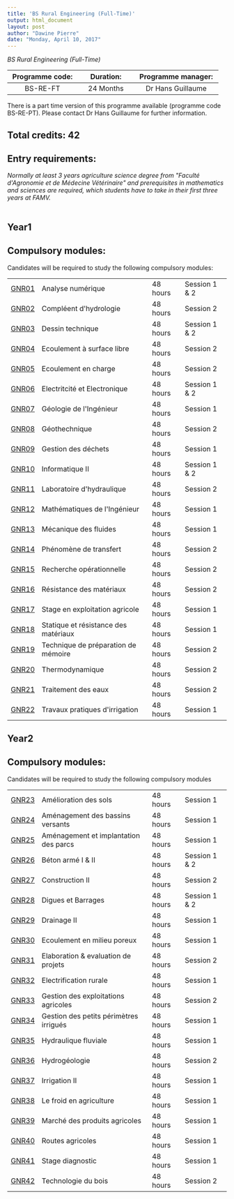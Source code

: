 ```yaml
---
title: 'BS Rural Engineering (Full-Time)'
output: html_document
layout: post
author: "Dawine Pierre"
date: "Monday, April 10, 2017"
---
```


*BS Rural Engineering (Full-Time)*

<table style="width: 484.5px;">
<thead>
<tr>
<th style="width: 157px;"><strong>Programme code:</strong></th>
<th style="width: 123px;"><strong>Duration:</strong></th>
<th style="width: 195.5px;"><strong>Programme manager:</strong></th>
</tr>
</thead>
<tbody>
<tr>
<td style="width: 157px; text-align: center;">BS-RE-FT</td>
<td style="width: 123px; text-align: center;">24 Months</td>
<td style="width: 195.5px; text-align: center;">Dr Hans Guillaume</td>
</tr>
</tbody>
</table>

There is a part time version of this programme available (programme code BS-RE-PT). Please contact Dr Hans Guillaume for further information.

## Total credits: 42
## Entry requirements:
*Normally at least 3 years agriculture science degree from "Faculté d'Agronomie et de Médecine Vétérinaire" and prerequisites in mathematics and sciences are required, which students have to take in their first three years at FAMV.*  
<br>



## Year1
## Compulsory modules:

Candidates will be required to study the following compulsory modules:
<table>
<tbody>
<tr>
<td><a href="http://www.ueh.edu.ht/facultes/famv.php">GNR01</a></td>
<td>Analyse num&eacute;rique</td>
<td>48 hours</td>
<td>Session 1 &amp; 2</td>
</tr>
<tr>
<td><a href="http://www.ueh.edu.ht/facultes/famv.php">GNR02</a></td>
<td>Compl&eacute;ent d'hydrologie</td>
<td>48 hours</td>
<td>Session 2</td>
</tr>
<tr>
<td><a href="http://www.ueh.edu.ht/facultes/famv.php">GNR03</a></td>
<td>Dessin technique</td>
<td>48 hours</td>
<td>Session 1 &amp; 2</td>
</tr>
<tr>
<td><a href="http://www.ueh.edu.ht/facultes/famv.php">GNR04</a></td>
<td>Ecoulement &agrave; surface libre</td>
<td>48 hours</td>
<td>Session 2</td>
</tr>
<tr>
<td><a href="http://www.ueh.edu.ht/facultes/famv.php">GNR05</a></td>
<td>Ecoulement en charge</td>
<td>48 hours</td>
<td>Session 2</td>
</tr>
<tr>
<td><a href="http://www.ueh.edu.ht/facultes/famv.php">GNR06</a></td>
<td>Electritcit&eacute; et Electronique</td>
<td>48 hours</td>
<td>Session 1 &amp; 2</td>
</tr>
<tr>
<td><a href="http://www.ueh.edu.ht/facultes/famv.php">GNR07</a></td>
<td>G&eacute;ologie de l'Ing&eacute;nieur</td>
<td>48 hours</td>
<td>Session 1</td>
</tr>
<tr>
<td><a href="http://www.ueh.edu.ht/facultes/famv.php">GNR08</a></td>
<td>G&eacute;othechnique</td>
<td>48 hours</td>
<td>Session 2</td>
</tr>
<tr>
<td><a href="http://www.ueh.edu.ht/facultes/famv.php">GNR09</a></td>
<td>Gestion des d&eacute;chets</td>
<td>48 hours</td>
<td>Session 1</td>
</tr>
<tr>
<td><a href="http://www.ueh.edu.ht/facultes/famv.php">GNR10</a></td>
<td>Informatique II</td>
<td>48 hours</td>
<td>Session 1 &amp; 2</td>
</tr>
<tr>
<td><a href="http://www.ueh.edu.ht/facultes/famv.php">GNR11</a></td>
<td>Laboratoire d'hydraulique</td>
<td>48 hours</td>
<td>Session 2</td>
</tr>
<tr>
<td><a href="http://www.ueh.edu.ht/facultes/famv.php">GNR12</a></td>
<td>Math&eacute;matiques de l'Ing&eacute;nieur</td>
<td>48 hours</td>
<td>Session 1</td>
</tr>
<tr>
<td><a href="http://www.ueh.edu.ht/facultes/famv.php">GNR13</a></td>
<td>M&eacute;canique des fluides</td>
<td>48 hours</td>
<td>Session 1</td>
</tr>
<tr>
<td><a href="http://www.ueh.edu.ht/facultes/famv.php">GNR14</a></td>
<td>Ph&eacute;nom&egrave;ne de transfert</td>
<td>48 hours</td>
<td>Session 2</td>
</tr>
<tr>
<td><a href="http://www.ueh.edu.ht/facultes/famv.php">GNR15</a></td>
<td>Recherche op&eacute;rationnelle</td>
<td>48 hours</td>
<td>Session 2</td>
</tr>
<tr>
<td><a href="http://www.ueh.edu.ht/facultes/famv.php">GNR16</a></td>
<td>R&eacute;sistance des mat&eacute;riaux</td>
<td>48 hours</td>
<td>Session 2</td>
</tr>
<tr>
<td><a href="http://www.ueh.edu.ht/facultes/famv.php">GNR17</a></td>
<td>Stage en exploitation agricole</td>
<td>48 hours</td>
<td>Session 1</td>
</tr>
<tr>
<td><a href="http://www.ueh.edu.ht/facultes/famv.php">GNR18</a></td>
<td>Statique et r&eacute;sistance des mat&eacute;riaux</td>
<td>48 hours</td>
<td>Session 1</td>
</tr>
<tr>
<td><a href="http://www.ueh.edu.ht/facultes/famv.php">GNR19</a></td>
<td>Technique de pr&eacute;paration de m&eacute;moire</td>
<td>48 hours</td>
<td>Session 2</td>
</tr>
<tr>
<td><a href="http://www.ueh.edu.ht/facultes/famv.php">GNR20</a></td>
<td>Thermodynamique</td>
<td>48 hours</td>
<td>Session 2</td>
</tr>
<tr>
<td><a href="http://www.ueh.edu.ht/facultes/famv.php">GNR21</a></td>
<td>Traitement des eaux</td>
<td>48 hours</td>
<td>Session 2</td>
</tr>
<tr>
<td><a href="http://www.ueh.edu.ht/facultes/famv.php">GNR22</a></td>
<td>Travaux pratiques d'irrigation</td>
<td>48 hours</td>
<td>Session 1</td>
</tr>
</tbody>
</table>


## Year2
## Compulsory modules:

Candidates will be required to study the following compulsory modules

<table>
<tbody>
<tr>
<td><a href="http://www.ueh.edu.ht/facultes/famv.php">GNR23</a></td>
<td>Am&eacute;lioration des sols</td>
<td>48 hours</td>
<td>Session 1</td>
</tr>
<tr>
<td><a href="http://www.ueh.edu.ht/facultes/famv.php">GNR24</a></td>
<td>Am&eacute;nagement des bassins versants</td>
<td>48 hours</td>
<td>Session 1</td>
</tr>
<tr>
<td><a href="http://www.ueh.edu.ht/facultes/famv.php">GNR25</a></td>
<td>Am&eacute;nagement et implantation des parcs</td>
<td>48 hours</td>
<td>Session 1</td>
</tr>
<tr>
<td><a href="http://www.ueh.edu.ht/facultes/famv.php">GNR26</a></td>
<td>B&eacute;ton arm&eacute; I &amp; II</td>
<td>48 hours</td>
<td>Session 1 &amp; 2</td>
</tr>
<tr>
<td><a href="http://www.ueh.edu.ht/facultes/famv.php">GNR27</a></td>
<td>Construction II</td>
<td>48 hours</td>
<td>Session 2</td>
</tr>
<tr>
<td><a href="http://www.ueh.edu.ht/facultes/famv.php">GNR28</a></td>
<td>Digues et Barrages</td>
<td>48 hours</td>
<td>Session 1 &amp; 2</td>
</tr>
<tr>
<td><a href="http://www.ueh.edu.ht/facultes/famv.php">GNR29</a></td>
<td>Drainage II</td>
<td>48 hours</td>
<td>Session 1</td>
</tr>
<tr>
<td><a href="http://www.ueh.edu.ht/facultes/famv.php">GNR30</a></td>
<td>Ecoulement en milieu poreux</td>
<td>48 hours</td>
<td>Session 1</td>
</tr>
<tr>
<td><a href="http://www.ueh.edu.ht/facultes/famv.php">GNR31</a></td>
<td>Elaboration &amp; evaluation de projets</td>
<td>48 hours</td>
<td>Session 2</td>
</tr>
<tr>
<td><a href="http://www.ueh.edu.ht/facultes/famv.php">GNR32</a></td>
<td>Electrification rurale</td>
<td>48 hours</td>
<td>Session 1</td>
</tr>
<tr>
<td><a href="http://www.ueh.edu.ht/facultes/famv.php">GNR33</a></td>
<td>Gestion des exploitations agricoles</td>
<td>48 hours</td>
<td>Session 2</td>
</tr>
<tr>
<td><a href="http://www.ueh.edu.ht/facultes/famv.php">GNR34</a></td>
<td>Gestion des petits p&eacute;rim&egrave;tres irrigu&eacute;s</td>
<td>48 hours</td>
<td>Session 1</td>
</tr>
<tr>
<td><a href="http://www.ueh.edu.ht/facultes/famv.php">GNR35</a></td>
<td>Hydraulique fluviale</td>
<td>48 hours</td>
<td>Session 1</td>
</tr>
<tr>
<td><a href="http://www.ueh.edu.ht/facultes/famv.php">GNR36</a></td>
<td>Hydrog&eacute;ologie</td>
<td>48 hours</td>
<td>Session 2</td>
</tr>
<tr>
<td><a href="http://www.ueh.edu.ht/facultes/famv.php">GNR37</a></td>
<td>Irrigation II</td>
<td>48 hours</td>
<td>Session 1</td>
</tr>
<tr>
<td><a href="http://www.ueh.edu.ht/facultes/famv.php">GNR38</a></td>
<td>Le froid en agriculture</td>
<td>48 hours</td>
<td>Session 1</td>
</tr>
<tr>
<td><a href="http://www.ueh.edu.ht/facultes/famv.php">GNR39</a></td>
<td>March&eacute; des produits agricoles</td>
<td>48 hours</td>
<td>Session 1</td>
</tr>
<tr>
<td><a href="http://www.ueh.edu.ht/facultes/famv.php">GNR40</a></td>
<td>Routes agricoles</td>
<td>48 hours</td>
<td>Session 1</td>
</tr>
<tr>
<td><a href="http://www.ueh.edu.ht/facultes/famv.php">GNR41</a></td>
<td>Stage diagnostic</td>
<td>48 hours</td>
<td>Session 1</td>
</tr>
<tr>
<td><a href="http://www.ueh.edu.ht/facultes/famv.php">GNR42</a></td>
<td>Technologie du bois</td>
<td>48 hours</td>
<td>Session 2</td>
</tr>
</tbody>
</table>


